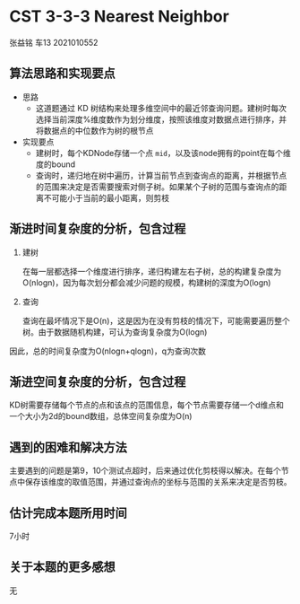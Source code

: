 # CST 3-3-3 Nearest Neighbor

张益铭  车13  2021010552

## 算法思路和实现要点

- 思路
  - 这道题通过 KD 树结构来处理多维空间中的最近邻查询问题。建树时每次选择当前深度%维度数作为划分维度，按照该维度对数据点进行排序，并将数据点的中位数作为树的根节点
- 实现要点
  - 建树时，每个KDNode存储一个点 `mid`，以及该node拥有的point在每个维度的bound
  - 查询时，递归地在树中遍历，计算当前节点到查询点的距离，并根据节点的范围来决定是否需要搜索对侧子树。如果某个子树的范围与查询点的距离不可能小于当前的最小距离，则剪枝

## 渐进时间复杂度的分析，包含过程

1. 建树

   在每一层都选择一个维度进行排序，递归构建左右子树，总的构建复杂度为O(nlogn)，因为每次划分都会减少问题的规模，构建树的深度为O(logn)

2. 查询

   查询在最坏情况下是O(n)，这是因为在没有剪枝的情况下，可能需要遍历整个树。由于数据随机构建，可认为查询复杂度为O(logn)

因此，总的时间复杂度为O(nlogn+qlogn)，q为查询次数

## 渐进空间复杂度的分析，包含过程

KD树需要存储每个节点的点和该点的范围信息，每个节点需要存储一个d维点和一个大小为2d的bound数组，总体空间复杂度为O(n)


## 遇到的困难和解决方法

主要遇到的问题是第9，10个测试点超时，后来通过优化剪枝得以解决。在每个节点中保存该维度的取值范围，并通过查询点的坐标与范围的关系来决定是否剪枝。

## 估计完成本题所用时间 
7小时

## 关于本题的更多感想

无
